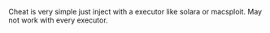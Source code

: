 Cheat is very simple just inject with a executor like solara or macsploit.
May not work with every executor.
